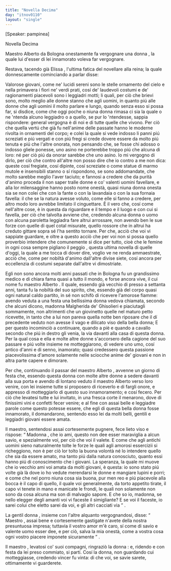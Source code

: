 ```yaml
---
title: "Novella Decima"
day: "itnov0110"
layout: "single"
---
```

<html>
 <head>
 </head>
 <body>
  <div id="nov0110" type="novella" who="pampinea">
   <p>
    [Speaker: pampinea]
   </p>
   <head>
    Novella Decima
   </head>
   <argument>
    <p>
     <milestone id="p01100001"/>
     <name persref="maestroalberto" type="person">
      Maestro Alberto da Bologna
     </name>
     onestamente fa vergognare una
     <name persref="malgheridaghisolieri" type="person">
      donna
     </name>
     , la quale lui d'esser di lei innamorato voleva far vergognare.
    </p>
   </argument>
   <div3 type="commentary" who="author">
    <p>
     <milestone id="p01100002"/>
     Restava, tacendo gi&agrave;
     <name persref="elissa" type="person">
      Elissa
     </name>
     , l'ultima fatica del novellare alla reina; la quale donnescamente cominciando a parlar disse:
    </p>
   </div3>
   <div3 type="commentary" who="pampinea">
    <p>
     <milestone id="p01100003"/>
     Valorose giovani, come ne' lucidi sereni sono le stelle ornamento del cielo e nella primavera i fiori ne' verdi prati, cos&iacute; de' laudevoli costumi e de' ragionamenti piacevoli sono i leggiadri motti;
     <milestone id="p01100004"/>
     li quali, per ci&ograve; che brievi sono, molto meglio alle donne stanno che agli uomini, in quanto pi&uacute; alle donne che agli uomini il molto parlare e lungo, quando senza esso si possa far, si disdice, come che oggi poche o niuna donna rimasa ci sia la quale o ne 'ntenda alcuno leggiadro o a quello, se pur lo 'ntendesse, sappia rispondere: general vergogna &egrave; di noi e di tutte quelle che vivono.
     <milestone id="p01100005"/>
     Per ci&ograve; che quella vert&uacute; che gi&agrave; fu nell'anime delle passate hanno le moderne rivolta in ornamenti del corpo; e colei la quale si vede indosso li panni pi&uacute; screziati e pi&uacute; vergati e con pi&uacute; fregi si crede dovere essere da molto pi&uacute; tenuta e pi&uacute; che l'altre onorata, non pensando che, se fosse chi adosso o indosso gliele ponesse, uno asino ne porterebbe troppo pi&uacute; che alcuna di loro: n&eacute; per ci&ograve; pi&uacute; da onorar sarebbe che uno asino.
     <milestone id="p01100006"/>
     Io mi vergogno di dirlo, per ci&ograve; che contro all'altre non posso dire che io contro a me non dica: queste cos&iacute; fregiate, cos&iacute; dipinte, cos&iacute; screziate o come statue di marmo mutole e insensibili stanno o s&iacute; rispondono, se sono addomandate, che molto sarebbe meglio l'aver taciuto; e fannosi a credere che da purit&agrave; d'animo proceda il non saper tralle donne e co' valenti uomini favellare, e alla lor milensaggine hanno posto nome onest&agrave;, quasi niuna donna onesta sia se non colei che con la fante o con la lavandaia o con la sua fornaia favella: il che se la natura avesse voluto, come elle si fanno a credere, per altro modo loro avrebbe limitato il cinguettare.
     <milestone id="p01100007"/>
     &Egrave; il vero che, cos&iacute; come nell'altre cose, &egrave; in questa da riguardare e il tempo e il luogo e con cui si favella, per ci&ograve; che talvolta avviene che, credendo alcuna donna o uomo con alcuna paroletta leggiadra fare altrui arrossare, non avendo ben le sue forze con quelle di quel cotal misurate, quello rossore che in altrui ha creduto gittare sopra s&eacute; l'ha sentito tornare.
     <milestone id="p01100008"/>
     Per che, acci&ograve; che voi vi sappiate guardare, e oltre a questo acci&ograve; che per voi non si possa quello proverbio intendere che comunemente si dice per tutto, cio&egrave; che
     <seg type="proverb">
      le femine in ogni cosa sempre pigliano il peggio
     </seg>
     , questa ultima novella di quelle d'oggi, la quale a me tocca di dover dire, voglio ve ne renda ammaestrate, acci&ograve; che, come per nobilt&agrave; d'animo dall'altre divise siete, cos&iacute; ancora per eccellenzia di costumi separate dall'altre vi dimostriate.
    </p>
   </div3>
   <p>
    <milestone id="p01100009"/>
    Egli non sono ancora molti anni passati che in
    <name placeref="bologna" type="place">
     Bologna
    </name>
    fu un grandissimo medico e di chiara fama quasi a tutto il mondo, e forse ancora vive, il cui nome fu
    <name persref="maestroalberto" type="person">
     maestro Alberto
    </name>
    .
    <milestone id="p01100010"/>
    Il quale, essendo gi&agrave; vecchio di presso a settanta anni, tanta fu la nobilt&agrave; del suo spirito, che, essendo gi&agrave; del corpo quasi ogni natural caldo partito, in s&eacute; non schif&ograve; di ricevere l'amorose fiamme: avendo veduta a una festa una bellissima donna vedova chiamata, secondo che alcuni dicono, madonna
    <name persref="malgheridaghisolieri" type="person">
     Malgherida de' Ghisolieri
    </name>
    e piaciutagli sommamente, non altrimenti che un giovinetto quelle nel maturo petto ricevette, in tanto che a lui non pareva quella notte ben riposare che il d&iacute; precedente veduto non avesse il vago e dilicato viso della bella donna;
    <milestone id="p01100011"/>
    E per questo incominci&ograve; a continuare, quando a pi&egrave; e quando a cavallo secondo che pi&uacute; in destro gli venia, la via davanti alla casa di questa donna.
    <milestone id="p01100012"/>
    Per la qual cosa e ella e molte altre donne s'accorsero della cagione del suo passare e pi&uacute; volte insieme ne motteggiarono, di vedere uno umo, cos&iacute; antico d'anni e di senno, inamorato; quasi credessero questa passione piacevolissima d'amore solamente nelle sciocche anime de' giovani e non in altra parte capere e dimorare.
   </p>
   <p>
    <milestone id="p01100013"/>
    Per che, continuando il passar del
    <name persref="maestroalberto" type="person">
     maestro Alberto
    </name>
    , avvenne un giorno di festa che, essendo questa
    <name persref="malgheridaghisolieri" type="person">
     donna
    </name>
    con molte altre donne a sedere davanti alla sua porta e avendo di lontano veduto il
    <name persref="maestroalberto" type="person">
     maestro Alberto
    </name>
    verso loro venire, con lei insieme tutte si proposero di riceverlo e di fargli onore, e appresso di motteggiarlo di questo suo innamoramento; e cos&iacute; fecero.
    <milestone id="p01100014"/>
    Per ci&ograve; che levatesi tutte e lui invitato, in una fresca corte il menarono, dove di finissimi vini e confetti fecer venire; e al fine con assai belle e leggiadre parole come questo potesse essere, che egli di questa bella donna fosse innamorato, il domandarono, sentendo esso lei da molti belli, gentili e leggiadri giovani essere amata.
   </p>
   <p>
    <milestone id="p01100015"/>
    Il maestro, sentendosi assai cortesemente pugnere, fece lieto viso e rispose:
    <q direct="unspecified" who="maestroalberto">
     <name persref="malgheridaghisolieri" type="person">
      Madonna
     </name>
     , che io ami, questo non dee esser maraviglia a alcun savio, e spezialmente voi, per ci&ograve; che voi il valete.
     <milestone id="p01100016"/>
     E come che agli antichi uomini sieno naturalmente tolte le forze le quali agli amorosi essercizii si richeggiono, non &egrave; per ci&ograve; lor tolto la buona volont&agrave; n&eacute; lo intendere quello che sia da essere amato, ma tanto pi&uacute; dalla natura conosciuto, quanto essi hanno pi&uacute; di conoscimento che i giovani.
     <milestone id="p01100017"/>
     La speranza, la quale mi muove che io vecchio ami voi amata da molti giovani, &egrave; questa: io sono stato pi&uacute; volte gi&agrave; l&agrave; dove io ho vedute merendarsi le donne e mangiare lupini e porri; e come che nel porro niuna cosa sia buona, pur men reo e pi&uacute; piacevole alla bocca &egrave; il capo di quello, il quale voi generalmente, da torto appetito tirate, il capo vi tenete in mano e manicate le frondi, le quali non solamente non sono da cosa alcuna ma son di malvagio sapore.
     <milestone id="p01100018"/>
     E che so io, madonna, se nello elegger degli amanti voi vi faceste il simigliante? E se voi il faceste, io sarei colui che eletto sarei da voi, e gli altri cacciati via
    </q>
    .
   </p>
   <p>
    <milestone id="p01100019"/>
    La gentil
    <name persref="malgheridaghisolieri" type="person">
     donna
    </name>
    , insieme con l'altre alquanto vergognandosi, disse:
    <q direct="unspecified" who="malgheridaghisolieri">
     <name persref="maestroalberto" type="person">
      Maestro
     </name>
     , assai bene e cortesemente gastigate n'avete della nostra presuntuosa impresa; tuttavia il vostro amor m'&egrave; caro, s&iacute; come di savio e valente uomo esser dee, e per ci&ograve;, salva la mia onest&agrave;, come a vostra cosa ogni vostro piacere imponete sicuramente
    </q>
    .
   </p>
   <p>
    <milestone id="p01100020"/>
    <name persref="maestroalberto" type="person">
     Il maestro
    </name>
    , levatosi co' suoi compagni, ringrazi&ograve; la
    <name persref="malgheridaghisolieri" type="person">
     donna
    </name>
    : e, ridendo e con festa da lei preso commiato, si part&iacute;. Cos&iacute; la donna, non guardando cui motteggiasse, credendo vincer fu vinta: di che voi, se savie sarete, ottimamente vi guarderete.
   </p>
  </div>
 </body>
</html>
